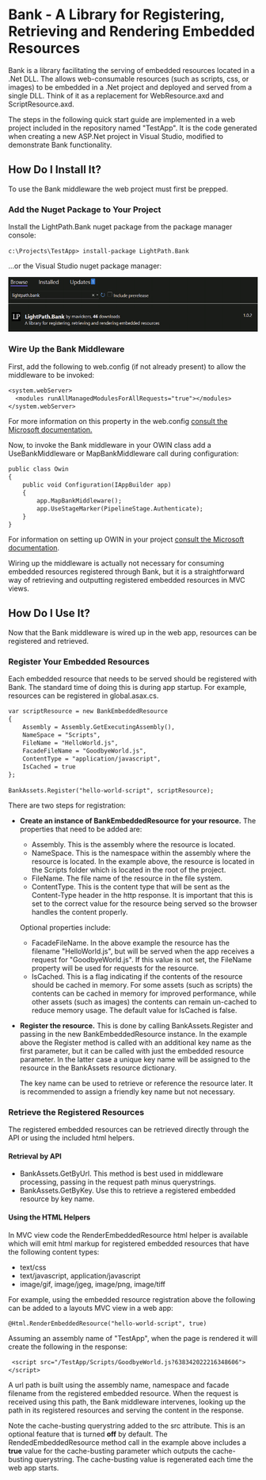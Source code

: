 ﻿# Bank - A Library for Registering, Retrieving and Rendering Embedded Resources

Bank is a library facilitating the serving of embedded resources located in a .Net DLL. The allows web-consumable resources (such as scripts, css, or images) to be embedded in a .Net project and deployed and served from a single DLL. Think of it as a replacement for WebResource.axd and ScriptResource.axd.

The steps in the following quick start guide are implemented in a web project included in the repository named "TestApp". It is the code generated when creating a new ASP.Net project in Visual Studio, modified to demonstrate Bank functionality.

## How Do I Install It?
To use the Bank middleware the web project must first be prepped. 

### Add the Nuget Package to Your Project
Install the LightPath.Bank nuget package from the package manager console:

`c:\Projects\TestApp> install-package LightPath.Bank`

...or the Visual Studio nuget package manager:

![Nuget Package Manager](../.github/readme-images/nuget-package-manager.png)

### Wire Up the Bank Middleware 

First, add the following to web.config (if not already present) to allow the middleware to be invoked:

    <system.webServer>
      <modules runAllManagedModulesForAllRequests="true"></modules>
    </system.webServer>

For more information on this property in the web.config [consult the Microsoft documentation.](https://learn.microsoft.com/en-us/iis/configuration/system.webserver/modules/)

Now, to invoke the Bank middleware in your OWIN class add a UseBankMiddleware or MapBankMiddleware call during configuration:

    public class Owin
    {
        public void Configuration(IAppBuilder app)
        {
            app.MapBankMiddleware();
            app.UseStageMarker(PipelineStage.Authenticate);
        }
    }

For information on setting up OWIN in your project [consult the Microsoft documentation](https://learn.microsoft.com/en-us/aspnet/aspnet/overview/owin-and-katana/getting-started-with-owin-and-katana).

Wiring up the middleware is actually not necessary for consuming embedded resources registered through Bank, but it is a straightforward way of retrieving and outputting registered embedded resources in MVC views.

## How Do I Use It?

Now that the Bank middleware is wired up in the web app, resources can be registered and retrieved.

### Register Your Embedded Resources

Each embedded resource that needs to be served should be registered with Bank. The standard time of doing this is during app startup. For example, resources can be registered in global.asax.cs.

    var scriptResource = new BankEmbeddedResource
    {
        Assembly = Assembly.GetExecutingAssembly(),
        NameSpace = "Scripts",
        FileName = "HelloWorld.js",
        FacadeFileName = "GoodbyeWorld.js",
        ContentType = "application/javascript",
        IsCached = true
    };

    BankAssets.Register("hello-world-script", scriptResource);

There are two steps for registration:
* **Create an instance of BankEmbeddedResource for your resource.** The properties that need to be added are:
    * Assembly. This is the assembly where the resource is located.
    * NameSpace. This is the namespace within the assembly where the resource is located. In the example above, the resource is located in the Scripts folder which is located in the root of the project.
    * FileName. The file name of the resource in the file system. 
    * ContentType. This is the content type that will be sent as the Content-Type header in the http response. It is important that this is set to the correct value for the resource being served so the browser handles the content properly.

    Optional properties include:
    
    * FacadeFileName. In the above example the resource has the filename "HelloWorld.js", but will be served when the app receives a request for "GoodbyeWorld.js". If this value is not set, the FileName property will be used for requests for the resource.
    * IsCached. This is a flag indicating if the contents of the resource should be cached in memory. For some assets (such as scripts) the contents can be cached in memory for improved performance, while other assets (such as images) the contents can remain un-cached to reduce memory usage. The default value for IsCached is false.
* **Register the resource.** This is done by calling BankAssets.Register and passing in the new BankEmbeddedResource instance. In the example above the Register method is called with an additional key name as the first parameter, but it can be called with just the embedded resource parameter. In the latter case a unique key name will be assigned to the resource in the BankAssets resource dictionary.

  The key name can be used to retrieve or reference the resource later. It is recommended to assign a friendly key name but not necessary.

### Retrieve the Registered Resources

The registered embedded resources can be retrieved directly through the API or using the included html helpers.

#### Retrieval by API

* BankAssets.GetByUrl. This method is best used in middleware processing, passing in the request path minus querystrings.
* BankAssets.GetByKey. Use this to retrieve a registered embedded resource by key name.

#### Using the HTML Helpers

In MVC view code the RenderEmbeddedResource html helper is available which will emit html markup for registered embedded resources that have the following content types:
* text/css
* text/javascript, application/javascript
* image/gif, image/jgeg, image/png, image/tiff

For example, using the embedded resource registration above the following can be added to a layouts MVC view in a web app:

    @Html.RenderEmbeddedResource("hello-world-script", true)

Assuming an assembly name of "TestApp", when the page is rendered it will create the following in the response:

     <script src="/TestApp/Scripts/GoodbyeWorld.js?638342022216348606"></script>

A url path is built using the assembly name, namespace and facade filename from the registered embedded resource. When the request is received using this path, the Bank middleware intervenes, looking up the path in its registered resources and serving the content in the response.

Note the cache-busting querystring added to the src attribute. This is an optional feature that is turned **off** by default. The RendedEmbeddedResource method call in the example above includes a **true** value for the cache-busting parameter which outputs the cache-busting querystring. The cache-busting value is regenerated each time the web app starts.